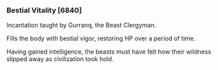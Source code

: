 ### Bestial Vitality [6840]

Incantation taught by Gurranq, the Beast Clergyman.

Fills the body with bestial vigor, restoring HP over a period of time.

Having gained intelligence, the beasts must have felt how their wildness slipped away as civilization took hold.